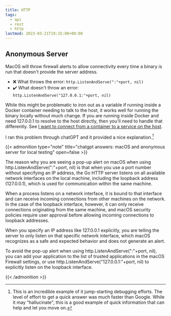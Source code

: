 ```yaml
---
title: HTTP
tags:
  - api
  - rest
  - http
lastmod: 2023-03-21T19:15:00+00:00
---
```


## Anonymous Server

MacOS will throw firewall alerts to allow connectivity every time a binary is run that doesn't provide the server address.

- ❌ What throws the error: `http.ListenAndServe(":"+port, nil)`
- ✔️ What doesn't throw an error: `http.ListenAndServe("127.0.0.1:"+port, nil)`

While this might be problematic to iron out as a variable if running inside a Docker container needing to talk to the host, it works well for running the binary locally without much change.
If you are running inside Docker and need 127.0.0.1 to resolve to the host directly, then you'll need to handle that differently.
See [I want to connect from a container to a service on the host](https://docs.docker.com/desktop/networking/#i-want-to-connect-from-a-container-to-a-service-on-the-host).

I ran this problem through chatGPT and it provided a nice explanation.[^chatgpt-debugging]

{{< admonition type="note" title="chatgpt answers: macOS and anonymous server for local testing" open=false >}}

The reason why you are seeing a pop-up alert on macOS when using http.ListenAndServe(":"+port, nil) is that when you use a port number without specifying an IP address, the Go HTTP server listens on all available network interfaces on the local machine, including the loopback address (127.0.0.1), which is used for communication within the same machine.

When a process listens on a network interface, it is bound to that interface and can receive incoming connections from other machines on the network. In the case of the loopback interface, however, it can only receive connections originating from the same machine, and macOS security policies require user approval before allowing incoming connections to loopback addresses.

When you specify an IP address like 127.0.0.1 explicitly, you are telling the server to only listen on that specific network interface, which macOS recognizes as a safe and expected behavior and does not generate an alert.

To avoid the pop-up alert when using http.ListenAndServe(":"+port, nil), you can add your application to the list of trusted applications in the macOS Firewall settings, or use http.ListenAndServe("127.0.0.1:"+port, nil) to explicitly listen on the loopback interface.

{{< /admonition >}}

[^chatgpt-debugging]: This is an incredible example of it jump-starting debugging efforts. The level of effort to get a quick answer was much faster than Google. While it may "hallucinate", this is a good example of quick information that can help and let you move on.
